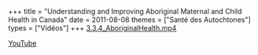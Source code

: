 +++
title = "Understanding and Improving Aboriginal Maternal and Child Health in Canada"
date = 2011-08-08
themes = ["Santé des Autochtones"]
types = ["Vidéos"]
+++
[3.3.4_AboriginalHealth.mp4](/files/3.3.4_AboriginalHealth.mp4)

[YouTube](https://www.youtube.com/watch?v=WHRMZlRGZcM)

